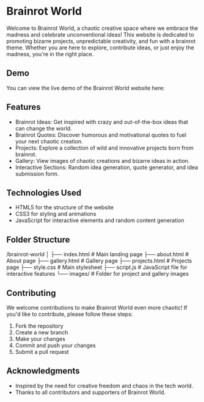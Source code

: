 # Brainrot World
Welcome to Brainrot World, a chaotic creative space where we embrace the madness and celebrate unconventional ideas! This website is dedicated to promoting bizarre projects, unpredictable creativity, and fun with a brainrot theme. Whether you are here to explore, contribute ideas, or just enjoy the madness, you're in the right place.
  
## Demo
You can view the live demo of the Brainrot World website here:


## Features
- Brainrot Ideas: Get inspired with crazy and out-of-the-box ideas that can change the world.
- Brainrot Quotes: Discover humorous and motivational quotes to fuel your next chaotic creation.
- Projects: Explore a collection of wild and innovative projects born from brainrot.
- Gallery: View images of chaotic creations and bizarre ideas in action.
- Interactive Sections: Random idea generation, quote generator, and idea submission form.
  
## Technologies Used
- HTML5 for the structure of the website
- CSS3 for styling and animations
- JavaScript for interactive elements and random content generation

## Folder Structure
/brainrot-world
│
├── index.html          # Main landing page
├── about.html          # About page
├── gallery.html        # Gallery page
├── projects.html       # Projects page
├── style.css           # Main stylesheet
├── script.js           # JavaScript file for interactive features
└── images/             # Folder for project and gallery images

## Contributing
We welcome contributions to make Brainrot World even more chaotic! If you'd like to contribute, please follow these steps:

1. Fork the repository
2. Create a new branch
3. Make your changes
4. Commit and push your changes
5. Submit a pull request

## Acknowledgments
- Inspired by the need for creative freedom and chaos in the tech world.
- Thanks to all contributors and supporters of Brainrot World.
